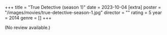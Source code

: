 +++
title = "True Detective (season 1)"
date = 2023-10-04
[extra]
poster = "/images/movies/true-detective-season-1.jpg"
director = ""
rating = 5
year = 2014
genre = []
+++

(No review available.)
